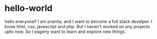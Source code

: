 # hello-world
hello everyone!!
I am pranita, and I want to become a full stack develper.
I know html, css, javascript and php. But I haven't worked on any projects upto now.
So I eagerly want to learn and explore new things.
